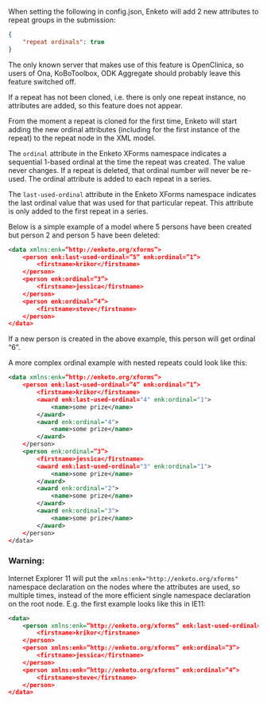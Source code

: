 When setting the following in config.json, Enketo will add 2 new attributes to repeat groups in the submission:

```json
{
    "repeat ordinals": true
}
```

The only known server that makes use of this feature is OpenClinica, so users of Ona, KoBoToolbox, ODK Aggregate should probably leave this feature switched off.

If a repeat has not been cloned, i.e. there is only one repeat instance, no attributes are added, so this feature does not appear.

From the moment a repeat is cloned for the first time, Enketo will start adding the new ordinal attributes (including for the first instance of the repeat) to the repeat node in the XML model.

The `ordinal` attribute in the Enketo XForms namespace indicates a sequential 1-based ordinal at the time the repeat was created. The value never changes. If a repeat is deleted, that ordinal number will never be re-used. The ordinal attribute is added to each repeat in a series.

The `last-used-ordinal` attribute in the Enketo XForms namespace indicates the last ordinal value that was used for that particular repeat. This attribute is only added to the first repeat in a series.

Below is a simple example of a model where 5 persons have been created but person 2 and person 5 have been deleted:

```xml
<data xmlns:enk=”http://enketo.org/xforms”>
	<person enk:last-used-ordinal=”5” enk:ordinal=”1”>
    	<firstname>krikor</firstname>
	</person>
	<person enk:ordinal=”3”>
        <firstname>jessica</firstname>
	</person>
	<person enk:ordinal=”4”>
        <firstname>steve</firstname>
	</person>
</data>
```

If a new person is created in the above example, this person will get ordinal “6”.

A more complex ordinal example with nested repeats could look like this:

```xml
<data xmlns:enk=”http://enketo.org/xforms”>
	<person enk:last-used-ordinal=”4” enk:ordinal=”1”>
    	<firstname>krikor</firstname>
    	<award enk:last-used-ordinal="4" enk:ordinal="1">
    		<name>some prize</name>
    	</award>
    	<award enk:ordinal="4">
    		<name>some prize</name>
    	</award>
	</person>
	<person enk:ordinal=”3”>
        <firstname>jessica</firstname>
        <award enk:last-used-ordinal="3" enk:ordinal="1">
    		<name>some prize</name>
    	</award>
    	<award enk:ordinal="2">
    		<name>some prize</name>
    	</award>
    	<award enk:ordinal="3">
    		<name>some prize</name>
    	</award>
	</person>
</data>

```

### Warning:

Internet Explorer 11 will put the `xmlns:enk="http://enketo.org/xforms"` namespace declaration on the nodes where the attributes are used, so multiple times, instead of the more efficient single namespace declaration on the root node. E.g. the first example looks like this in IE11:

```xml
<data>
	<person xmlns:enk=”http://enketo.org/xforms” enk:last-used-ordinal=”5” enk:ordinal=”1”>
    	<firstname>krikor</firstname>
	</person>
	<person xmlns:enk=”http://enketo.org/xforms” enk:ordinal=”3”>
        <firstname>jessica</firstname>
	</person>
	<person xmlns:enk=”http://enketo.org/xforms” enk:ordinal=”4”>
        <firstname>steve</firstname>
	</person>
</data>
```
